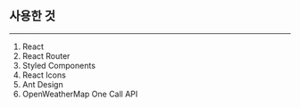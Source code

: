 ## 사용한 것

---

1. React
2. React Router
3. Styled Components
4. React Icons
5. Ant Design
6. OpenWeatherMap One Call API
